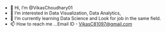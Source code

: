 - 👋 Hi, I’m @VikasChoudhary01
- 👀 I’m interested in Data Visualization, Data Analytics, 
- 🌱 I’m currently learning Data Science and Look for job in the same field.
- 📫 How to reach me ...Email ID - VikasC81097@gmail.com

<!---
VikasChoudhary01/VikasChoudhary01 is a ✨ special ✨ repository because its `README.md` (this file) appears on your GitHub profile.
You can click the Preview link to take a look at your changes.
--->

